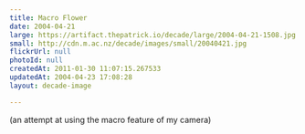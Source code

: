 ```yaml
---
title: Macro Flower
date: 2004-04-21
large: https://artifact.thepatrick.io/decade/large/2004-04-21-1508.jpg
small: http://cdn.m.ac.nz/decade/images/small/20040421.jpg
flickrUrl: null
photoId: null
createdAt: 2011-01-30 11:07:15.267533
updatedAt: 2004-04-23 17:08:28
layout: decade-image

---
```

(an attempt at using the macro feature of my camera)
